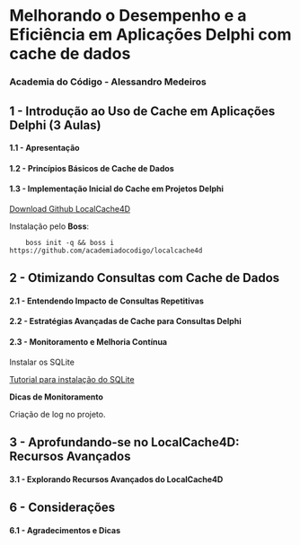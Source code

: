 # Melhorando o Desempenho e a Eficiência em Aplicações Delphi com cache de dados
### **Academia do Código - Alessandro Medeiros**

## 1 - Introdução ao Uso de Cache em Aplicações Delphi (3 Aulas)

#### 1.1 - Apresentação

#### 1.2 - Princípios Básicos de Cache de Dados

#### 1.3 - Implementação Inicial do Cache em Projetos Delphi

[Download Github LocalCache4D](https://github.com/academiadocodigo/localcache4d)


Instalação pelo **Boss**:

        boss init -q && boss i https://github.com/academiadocodigo/localcache4d

## 2 - Otimizando Consultas com Cache de Dados

#### 2.1 - Entendendo Impacto de Consultas Repetitivas

#### 2.2 - Estratégias Avançadas de Cache para Consultas Delphi

#### 2.3 - Monitoramento e Melhoria Contínua

Instalar os SQLite 

[Tutorial para instalação do SQLite](https://github.com/danilocalixto77/SQLiteTutorial)

**Dicas de Monitoramento**

Criação de log no projeto.

## 3 - Aprofundando-se no LocalCache4D: Recursos Avançados

#### 3.1 - Explorando Recursos Avançados do LocalCache4D









## 6 - Considerações

#### 6.1 - Agradecimentos e Dicas